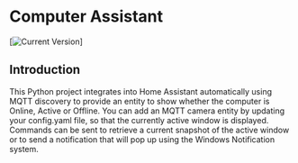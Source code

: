 # Computer Assistant

[![Current Version](https://img.shields.io/badge/version-1.0.7-green.svg)]

## Introduction

This Python project integrates into Home Assistant automatically using MQTT discovery to provide an entity to show whether the computer is Online, Active or Offline.
You can add an MQTT camera entity by updating your config.yaml file, so that the currently active window is displayed.
Commands can be sent to retrieve a current snapshot of the active window or to send a notification that will pop up using the Windows Notification system.
